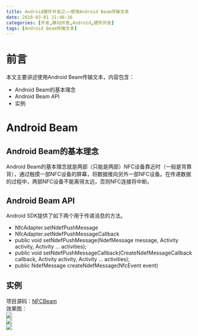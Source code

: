 ```yaml
---
title: Android硬件开发之——使用Android Beam传输文本
date: 2018-03-01 21:46:16
categories: [开发,移动开发,Android,硬件开发]
tags: [Android Beam传输文本]
---
```

# 前言 
本文主要讲述使用Android Beam传输文本，内容包含： 

- Android Beam的基本理念
- Android Beam API
- 实例

<!--more-->

# Android Beam 
## Android Beam的基本理念
Android Beam的基本理念就是两部（只能是两部）NFC设备靠近时（一般是背靠背），通过触摸一部NFC设备的屏幕，将数据推向另外一部NFC设备。在传递数据的过程中，两部NFC设备不能离得太远，否则NFC连接将中断。
  
## Android Beam API
Android SDK提供了如下两个用于传递消息的方法。

- NfcAdapter.setNdefPushMessage
- NfcAdapter.setNdefPushMessageCallback
- public void setNdefPushMessage(NdefMessage message, Activity activity, Activity ... activities);
- public void setNdefPushMessageCallback(CreateNdefMessageCallback callback, Activity activity, Activity ... activities);
- public NdefMessage createNdefMessage(NfcEvent event)


##  实例  
项目源码：[NFCBeam][1]   
效果图：   
![][2]  
![][3]  
![][4]  



[1]: https://github.com/PGzxc/NFCBeam
[2]: https://raw.githubusercontent.com/PGzxc/images/master/blog-images/nfc-beam.png
[3]: https://raw.githubusercontent.com/PGzxc/images/master/blog-images/nfc-beam-words.png
[4]: https://raw.githubusercontent.com/PGzxc/images/master/blog-images/nfc-beam-calc.png



 
